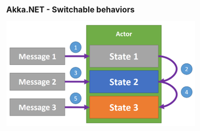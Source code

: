 ## Akka.NET - Switchable behaviors

![Switchable Behaviors](./content/akka/switchable-behaviors/switchable-behaviors.png)

